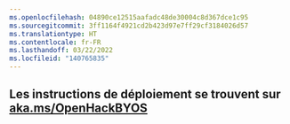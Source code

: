 ```yaml
---
ms.openlocfilehash: 04890ce12515aafadc48de30004c8d367dce1c95
ms.sourcegitcommit: 3ff1164f4921cd2b423d97e7ff29cf3184026d57
ms.translationtype: HT
ms.contentlocale: fr-FR
ms.lasthandoff: 03/22/2022
ms.locfileid: "140765835"
---
```

## <a name="deployment-instructions-are-located-at-akamsopenhackbyos"></a>Les instructions de déploiement se trouvent sur [aka.ms/OpenHackBYOS](https://aka.ms/OpenHackBYOS)
